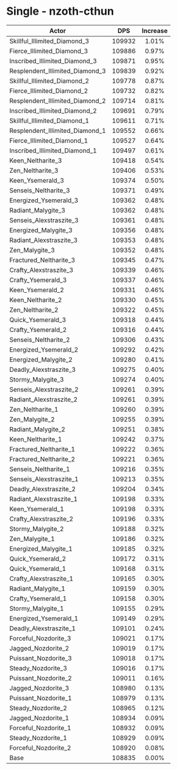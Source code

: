 # Single - nzoth-cthun
| Actor | DPS | Increase |
|---|:---:|:---:|
|Skillful_Illimited_Diamond_3|109932|1.01%|
|Fierce_Illimited_Diamond_3|109886|0.97%|
|Inscribed_Illimited_Diamond_3|109871|0.95%|
|Resplendent_Illimited_Diamond_3|109839|0.92%|
|Skillful_Illimited_Diamond_2|109778|0.87%|
|Fierce_Illimited_Diamond_2|109732|0.82%|
|Resplendent_Illimited_Diamond_2|109714|0.81%|
|Inscribed_Illimited_Diamond_2|109691|0.79%|
|Skillful_Illimited_Diamond_1|109611|0.71%|
|Resplendent_Illimited_Diamond_1|109552|0.66%|
|Fierce_Illimited_Diamond_1|109527|0.64%|
|Inscribed_Illimited_Diamond_1|109497|0.61%|
|Keen_Neltharite_3|109418|0.54%|
|Zen_Neltharite_3|109406|0.53%|
|Keen_Ysemerald_3|109374|0.50%|
|Senseis_Neltharite_3|109371|0.49%|
|Energized_Ysemerald_3|109362|0.48%|
|Radiant_Malygite_3|109362|0.48%|
|Senseis_Alexstraszite_3|109361|0.48%|
|Energized_Malygite_3|109356|0.48%|
|Radiant_Alexstraszite_3|109353|0.48%|
|Zen_Malygite_3|109352|0.48%|
|Fractured_Neltharite_3|109345|0.47%|
|Crafty_Alexstraszite_3|109339|0.46%|
|Crafty_Ysemerald_3|109337|0.46%|
|Keen_Ysemerald_2|109331|0.46%|
|Keen_Neltharite_2|109330|0.45%|
|Zen_Neltharite_2|109322|0.45%|
|Quick_Ysemerald_3|109318|0.44%|
|Crafty_Ysemerald_2|109316|0.44%|
|Senseis_Neltharite_2|109306|0.43%|
|Energized_Ysemerald_2|109292|0.42%|
|Energized_Malygite_2|109280|0.41%|
|Deadly_Alexstraszite_3|109275|0.40%|
|Stormy_Malygite_3|109274|0.40%|
|Senseis_Alexstraszite_2|109261|0.39%|
|Radiant_Alexstraszite_2|109261|0.39%|
|Zen_Neltharite_1|109260|0.39%|
|Zen_Malygite_2|109255|0.39%|
|Radiant_Malygite_2|109251|0.38%|
|Keen_Neltharite_1|109242|0.37%|
|Fractured_Neltharite_1|109222|0.36%|
|Fractured_Neltharite_2|109221|0.36%|
|Senseis_Neltharite_1|109216|0.35%|
|Senseis_Alexstraszite_1|109213|0.35%|
|Deadly_Alexstraszite_2|109204|0.34%|
|Radiant_Alexstraszite_1|109198|0.33%|
|Keen_Ysemerald_1|109198|0.33%|
|Crafty_Alexstraszite_2|109196|0.33%|
|Stormy_Malygite_2|109188|0.32%|
|Zen_Malygite_1|109186|0.32%|
|Energized_Malygite_1|109185|0.32%|
|Quick_Ysemerald_2|109172|0.31%|
|Quick_Ysemerald_1|109168|0.31%|
|Crafty_Alexstraszite_1|109165|0.30%|
|Radiant_Malygite_1|109159|0.30%|
|Crafty_Ysemerald_1|109158|0.30%|
|Stormy_Malygite_1|109155|0.29%|
|Energized_Ysemerald_1|109149|0.29%|
|Deadly_Alexstraszite_1|109101|0.24%|
|Forceful_Nozdorite_3|109021|0.17%|
|Jagged_Nozdorite_2|109019|0.17%|
|Puissant_Nozdorite_3|109018|0.17%|
|Steady_Nozdorite_3|109016|0.17%|
|Puissant_Nozdorite_2|109011|0.16%|
|Jagged_Nozdorite_3|108980|0.13%|
|Puissant_Nozdorite_1|108979|0.13%|
|Steady_Nozdorite_2|108965|0.12%|
|Jagged_Nozdorite_1|108934|0.09%|
|Forceful_Nozdorite_1|108932|0.09%|
|Steady_Nozdorite_1|108929|0.09%|
|Forceful_Nozdorite_2|108920|0.08%|
|Base|108835|0.00%|
